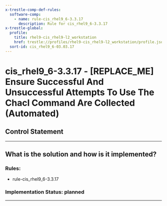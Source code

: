 ```yaml
---
x-trestle-comp-def-rules:
  software-comp:
    - name: rule-cis_rhel9_6-3.3.17
      description: Rule for cis_rhel9_6-3.3.17
x-trestle-global:
  profile:
    title: rhel9-cis_rhel9-l2_workstation
    href: trestle://profiles/rhel9-cis_rhel9-l2_workstation/profile.json
  sort-id: cis_rhel9_6-03.03.17
---
```


# cis_rhel9_6-3.3.17 - \[REPLACE_ME\] Ensure Successful And Unsuccessful Attempts To Use The Chacl Command Are Collected (Automated)

## Control Statement

______________________________________________________________________

## What is the solution and how is it implemented?

<!-- For implementation status enter one of: implemented, partial, planned, alternative, not-applicable -->

<!-- Note that the list of rules under ### Rules: is read-only and changes will not be captured after assembly to JSON -->

<!-- Add control implementation description here for control: cis_rhel9_6-3.3.17 -->

### Rules:

  - rule-cis_rhel9_6-3.3.17

### Implementation Status: planned

______________________________________________________________________
